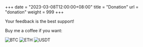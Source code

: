 +++
date = "2023-03-08T12:00:00+08:00"
title = "Donation"
url = "donation"
weight = 999
+++

Your feedback is the best support!

Buy me a coffee if you want:

![BTC](/img/btc.png) 
![ETH](/img/eth.png)
![USDT](/img/usdt.png)